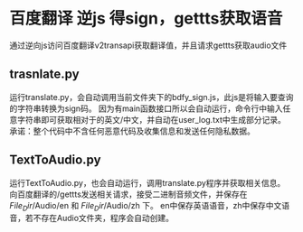 # 百度翻译 逆js 得sign，gettts获取语音
通过逆向js访问百度翻译v2transapi获取翻译值，并且请求gettts获取audio文件



## trasnlate.py
运行translate.py，会自动调用当前文件夹下的bdfy_sign.js，此js是将输入要查询的字符串转换为sign码。
因为有main函数接口所以会自动运行，命令行中输入任意字符串即可获取相对于的英文/中文，并自动在user_log.txt中生成部分记录。
承诺：整个代码中不含任何恶意代码及收集信息和发送任何隐私数据。

## TextToAudio.py
运行TextToAudio.py，也会自动运行，调用translate.py程序并获取相关信息。
向百度翻译的/gettts发送相关请求，接受二进制音频文件，并保存在 $File_Dir$/Audio/en 和 $File_Dir$/Audio/zh 下。
en中保存英语语音，zh中保存中文语音，若不存在Audio文件夹，程序会自动创建。
